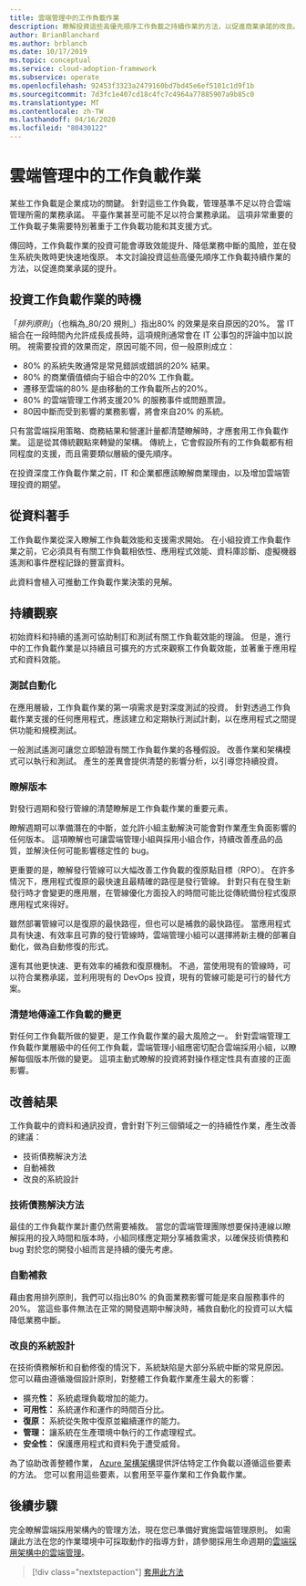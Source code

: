```yaml
---
title: 雲端管理中的工作負載作業
description: 瞭解投資這些高優先順序工作負載之持續作業的方法，以促進商業承諾的改良。
author: BrianBlanchard
ms.author: brblanch
ms.date: 10/17/2019
ms.topic: conceptual
ms.service: cloud-adoption-framework
ms.subservice: operate
ms.openlocfilehash: 92453f3323a2479160bd7bd45e6ef5101c1d9f1b
ms.sourcegitcommit: 7d3fc1e407cd18c4fc7c4964a77885907a9b85c0
ms.translationtype: MT
ms.contentlocale: zh-TW
ms.lasthandoff: 04/16/2020
ms.locfileid: "80430122"
---
```

# <a name="workload-operations-in-cloud-management"></a>雲端管理中的工作負載作業

某些工作負載是企業成功的關鍵。 針對這些工作負載，管理基準不足以符合雲端管理所需的業務承諾。 平臺作業甚至可能不足以符合業務承諾。 這項非常重要的工作負載子集需要特別著重于工作負載功能和其支援方式。

傳回時，工作負載作業的投資可能會導致效能提升、降低業務中斷的風險，並在發生系統失敗時更快速地復原。 本文討論投資這些高優先順序工作負載持續作業的方法，以促進商業承諾的提升。

## <a name="when-to-invest-in-workload-operations"></a>投資工作負載作業的時機

「_排列原則_」（也稱為_80/20 規則_）指出80% 的效果是來自原因的20%。 當 IT 組合在一段時間內允許成長成長時，這項規則通常會在 IT 公事包的評論中加以說明。 視需要投資的效果而定，原因可能不同，但一般原則成立：

- 80% 的系統失敗通常是常見錯誤或錯誤的20% 結果。
- 80% 的商業價值傾向于組合中的20% 工作負載。
- 遷移至雲端的80% 是由移動的工作負載所占的20%。
- 80% 的雲端管理工作將支援20% 的服務事件或問題票證。
- 80因中斷而受到影響的業務影響，將會來自20% 的系統。

只有當雲端採用策略、商務結果和營運計量都清楚瞭解時，才應套用工作負載作業。 這是從其傳統觀點來轉變的架構。 傳統上，它會假設所有的工作負載都有相同程度的支援，而且需要類似層級的優先順序。

在投資深度工作負載作業之前，IT 和企業都應該瞭解商業理由，以及增加雲端管理投資的期望。

## <a name="start-with-the-data"></a>從資料著手

工作負載作業從深入瞭解工作負載效能和支援需求開始。 在小組投資工作負載作業之前，它必須具有有關工作負載相依性、應用程式效能、資料庫診斷、虛擬機器遙測和事件歷程記錄的豐富資料。

此資料會植入可推動工作負載作業決策的見解。

## <a name="continued-observation"></a>持續觀察

初始資料和持續的遙測可協助制訂和測試有關工作負載效能的理論。 但是，進行中的工作負載作業是以持續且可擴充的方式來觀察工作負載效能，並著重于應用程式和資料效能。

### <a name="test-the-automation"></a>測試自動化

在應用層級，工作負載作業的第一項需求是對深度測試的投資。 針對透過工作負載作業支援的任何應用程式，應該建立和定期執行測試計劃，以在應用程式之間提供功能和規模測試。

一般測試遙測可讓您立即驗證有關工作負載作業的各種假設。 改善作業和架構模式可以執行和測試。 產生的差異會提供清楚的影響分析，以引導您持續投資。

### <a name="understand-releases"></a>瞭解版本

對發行週期和發行管線的清楚瞭解是工作負載作業的重要元素。

瞭解週期可以準備潛在的中斷，並允許小組主動解決可能會對作業產生負面影響的任何版本。 這項瞭解也可讓雲端管理小組與採用小組合作，持續改善產品的品質，並解決任何可能影響穩定性的 bug。

更重要的是，瞭解發行管線可以大幅改善工作負載的復原點目標（RPO）。 在許多情況下，應用程式復原的最快速且最精確的路徑是發行管線。 針對只有在發生新發行時才會變更的應用層，在管線優化方面投入的時間可能比從傳統備份程式復原應用程式來得好。

雖然部署管線可以是復原的最快路徑，但也可以是補救的最快路徑。 當應用程式具有快速、有效率且可靠的發行管線時，雲端管理小組可以選擇將新主機的部署自動化，做為自動修復的形式。

還有其他更快速、更有效率的補救和復原機制。 不過，當使用現有的管線時，可以符合業務承諾，並利用現有的 DevOps 投資，現有的管線可能是可行的替代方案。

### <a name="clearly-communicate-changes-to-the-workload"></a>清楚地傳達工作負載的變更

對任何工作負載所做的變更，是工作負載作業的最大風險之一。 針對雲端管理工作負載作業層級中的任何工作負載，雲端管理小組應密切配合雲端採用小組，以瞭解每個版本所做的變更。 這項主動式瞭解的投資將對操作穩定性具有直接的正面影響。

## <a name="improve-outcomes"></a>改善結果

工作負載中的資料和通訊投資，會針對下列三個領域之一的持續性作業，產生改善的建議：

- 技術債務解決方法
- 自動補救
- 改良的系統設計

### <a name="technical-debt-resolution"></a>技術債務解決方法

最佳的工作負載作業計畫仍然需要補救。 當您的雲端管理團隊想要保持連線以瞭解採用的投入時間和版本時，小組同樣應定期分享補救需求，以確保技術債務和 bug 對於您的開發小組而言是持續的優先考慮。

### <a name="automated-remediation"></a>自動補救

藉由套用排列原則，我們可以指出80% 的負面業務影響可能是來自服務事件的20%。 當這些事件無法在正常的開發週期中解決時，補救自動化的投資可以大幅降低業務中斷。

### <a name="improved-system-design"></a>改良的系統設計

在技術債務解析和自動修復的情況下，系統缺陷是大部分系統中斷的常見原因。 您可以藉由遵循幾個設計原則，對整體工作負載作業產生最大的影響：

- 擴充**性：** 系統處理負載增加的能力。
- **可用性：** 系統運作和運作的時間百分比。
- **復原：** 系統從失敗中復原並繼續運作的能力。
- **管理：** 讓系統在生產環境中執行的工作處理程式。
- **安全性：** 保護應用程式和資料免于遭受威脅。

為了協助改善整體作業， [Azure 架構架構](https://docs.microsoft.com/azure/architecture/guide/pillars)提供評估特定工作負載以遵循這些要素的方法。 您可以套用這些要素，以套用至平臺作業和工作負載作業。

## <a name="next-steps"></a>後續步驟

完全瞭解雲端採用架構內的管理方法，現在您已準備好實施雲端管理原則。 如需讓此方法在您的作業環境中可採取動作的指導方針，請參閱採用生命週期的[雲端採用架構中的雲端管理](../index.md)。

> [!div class="nextstepaction"]
> [套用此方法](../index.md)
